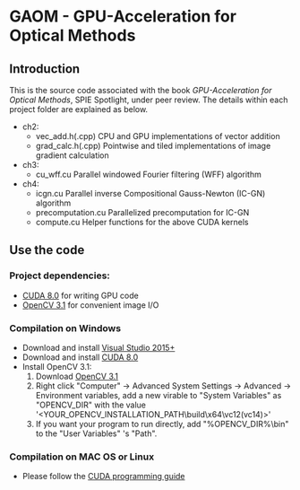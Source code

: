 # GAOM - GPU-Acceleration for Optical Methods
## Introduction
This is the source code associated with the book *GPU-Acceleration for Optical Methods*, SPIE Spotlight, under peer review. The details within each project folder are explained as below.
  * ch2:
    * vec_add.h(.cpp)   CPU and GPU implementations of vector addition
    * grad_calc.h(.cpp) Pointwise and tiled implementations of image gradient calculation
  * ch3:
    * cu_wff.cu Parallel windowed Fourier filtering (WFF) algorithm
  * ch4:
    * icgn.cu           Parallel inverse Compositional Gauss-Newton (IC-GN) algorithm
    * precomputation.cu Parallelized precomputation for IC-GN
    * compute.cu        Helper functions for the above CUDA kernels
## Use the code
### Project dependencies:
  * [CUDA 8.0](https://developer.nvidia.com/cuda-80-ga2-download-archive) for writing GPU code
  * [OpenCV 3.1](https://opencv.org/opencv-3-1.html) for convenient image I/O
### Compilation on Windows
  * Download and install [Visual Studio 2015+](https://www.visualstudio.com/vs/older-downloads/)
  * Download and install [CUDA 8.0](https://developer.nvidia.com/cuda-80-ga2-download-archive)
  * Install OpenCV 3.1:
    1. Download [OpenCV 3.1](https://opencv.org/opencv-3-1.html)
    2. Right click "Computer" -> Advanced System Settings -> Advanced -> Environment variables, add a new virable to "System Variables" as
       "OPENCV_DIR" with the value 
         '<YOUR_OPENCV_INSTALLATION_PATH\build\x64\vc12(vc14)>'
    3. If you want your program to run directly, add "%OPENCV_DIR%\bin" to the "User Variables" 's "Path".
### Compilation on MAC OS or Linux
  * Please follow the [CUDA programming guide](http://docs.nvidia.com/cuda/cuda-c-programming-guide/index.html)

